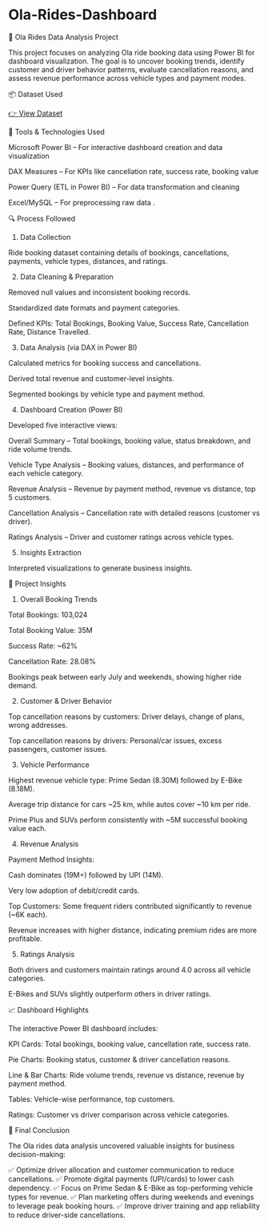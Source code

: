 # Ola-Rides-Dashboard

🚖 Ola Rides Data Analysis Project

This project focuses on analyzing Ola ride booking data using Power BI for dashboard visualization. The goal is to uncover booking trends, identify customer and driver behavior patterns, evaluate cancellation reasons, and assess revenue performance across vehicle types and payment modes.

📦 Dataset Used

[👉 View Dataset]()


🧰 Tools & Technologies Used

Microsoft Power BI – For interactive dashboard creation and data visualization

DAX Measures – For KPIs like cancellation rate, success rate, booking value

Power Query (ETL in Power BI) – For data transformation and cleaning

Excel/MySQL – For preprocessing raw data .

🔍 Process Followed

1. Data Collection

Ride booking dataset containing details of bookings, cancellations, payments, vehicle types, distances, and ratings.

2. Data Cleaning & Preparation

Removed null values and inconsistent booking records.

Standardized date formats and payment categories.

Defined KPIs: Total Bookings, Booking Value, Success Rate, Cancellation Rate, Distance Travelled.

3. Data Analysis (via DAX in Power BI)

Calculated metrics for booking success and cancellations.

Derived total revenue and customer-level insights.

Segmented bookings by vehicle type and payment method.

4. Dashboard Creation (Power BI)

Developed five interactive views:

Overall Summary – Total bookings, booking value, status breakdown, and ride volume trends.

Vehicle Type Analysis – Booking values, distances, and performance of each vehicle category.

Revenue Analysis – Revenue by payment method, revenue vs distance, top 5 customers.

Cancellation Analysis – Cancellation rate with detailed reasons (customer vs driver).

Ratings Analysis – Driver and customer ratings across vehicle types.

5. Insights Extraction

Interpreted visualizations to generate business insights.

🧠 Project Insights
1. Overall Booking Trends

Total Bookings: 103,024

Total Booking Value: 35M

Success Rate: ~62%

Cancellation Rate: 28.08%

Bookings peak between early July and weekends, showing higher ride demand.

2. Customer & Driver Behavior

Top cancellation reasons by customers: Driver delays, change of plans, wrong addresses.

Top cancellation reasons by drivers: Personal/car issues, excess passengers, customer issues.

3. Vehicle Performance

Highest revenue vehicle type: Prime Sedan (8.30M) followed by E-Bike (8.18M).

Average trip distance for cars ~25 km, while autos cover ~10 km per ride.

Prime Plus and SUVs perform consistently with ~5M successful booking value each.

4. Revenue Analysis

Payment Method Insights:

Cash dominates (19M+) followed by UPI (14M).

Very low adoption of debit/credit cards.

Top Customers: Some frequent riders contributed significantly to revenue (~6K each).

Revenue increases with higher distance, indicating premium rides are more profitable.

5. Ratings Analysis

Both drivers and customers maintain ratings around 4.0 across all vehicle categories.

E-Bikes and SUVs slightly outperform others in driver ratings.

📈 Dashboard Highlights

The interactive Power BI dashboard includes:

KPI Cards: Total bookings, booking value, cancellation rate, success rate.

Pie Charts: Booking status, customer & driver cancellation reasons.

Line & Bar Charts: Ride volume trends, revenue vs distance, revenue by payment method.

Tables: Vehicle-wise performance, top customers.

Ratings: Customer vs driver comparison across vehicle categories.

🧾 Final Conclusion

The Ola rides data analysis uncovered valuable insights for business decision-making:

✅ Optimize driver allocation and customer communication to reduce cancellations.
✅ Promote digital payments (UPI/cards) to lower cash dependency.
✅ Focus on Prime Sedan & E-Bike as top-performing vehicle types for revenue.
✅ Plan marketing offers during weekends and evenings to leverage peak booking hours.
✅ Improve driver training and app reliability to reduce driver-side cancellations.

